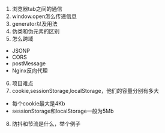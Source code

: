 1. 浏览器tab之间的通信
2. window.open怎么传递信息
3. generator以及用法
4. 伪类和伪元素的区别
5. 怎么跨域
 - JSONP
 - CORS
 - postMessage
 - Nginx反向代理
6. 项目难点
7. cookie,sessionStorage,localStorage，他们的容量分别有多大
 - 每个cookie最大是4Kb
 - sessionStorage和localStorage一般为5Mb
8. 防抖和节流是什么，举个例子